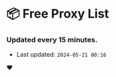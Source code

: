 # :package: Free Proxy List
### Updated every 15 minutes.

- Last updated: `2024-05-21 00:16`

:heart:
